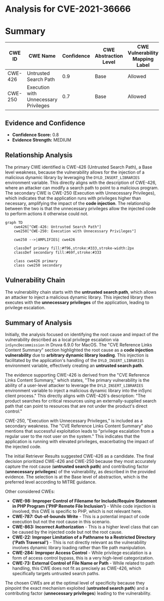 # Analysis for CVE-2021-36666

# Summary
| CWE ID | CWE Name | Confidence | CWE Abstraction Level | CWE Vulnerability Mapping Label | CWE-Vulnerability Mapping Notes |
|---|---|---|---|---|---|
| CWE-426 | Untrusted Search Path | 0.9 | Base | Allowed | Primary CWE |
| CWE-250 | Execution with Unnecessary Privileges | 0.7 | Base | Allowed | Secondary CWE |

## Evidence and Confidence

*   **Confidence Score:** 0.8
*   **Evidence Strength:** MEDIUM

## Relationship Analysis
The primary CWE identified is CWE-426 (Untrusted Search Path), a Base level weakness, because the vulnerability allows for the injection of a malicious dynamic library by leveraging the `DYLD_INSERT_LIBRARIES` environment variable. This directly aligns with the description of CWE-426, where an attacker can modify a search path to point to a malicious program. The secondary CWE is CWE-250 (Execution with Unnecessary Privileges), which indicates that the application runs with privileges higher than necessary, amplifying the impact of the **code injection**. The relationship between the two is that the unnecessary privileges allow the injected code to perform actions it otherwise could not.

```mermaid
graph TD
    cwe426["CWE-426: Untrusted Search Path"]
    cwe250["CWE-250: Execution with Unnecessary Privileges"]
    
    cwe250 -->|AMPLIFIES| cwe426

    classDef primary fill:#f96,stroke:#333,stroke-width:2px
    classDef secondary fill:#69f,stroke:#333
    
    class cwe426 primary
    class cwe250 secondary
```

## Vulnerability Chain
The vulnerability chain starts with the **untrusted search path**, which allows an attacker to inject a malicious dynamic library. This injected library then executes with the **unnecessary privileges** of the application, leading to privilege escalation.

## Summary of Analysis
Initially, the analysis focused on identifying the root cause and impact of the vulnerability described as a local privilege escalation via `inSyncDecommission` in Druva 6.9.0 for MacOS. The "CVE Reference Links Content Summary" section highlighted the root cause as a **code injection vulnerability** due to **arbitrary dynamic library loading**. This injection is facilitated by the application's handling of the `DYLD_INSERT_LIBRARIES` environment variable, effectively creating an **untrusted search path**.

The evidence supporting CWE-426 is derived from the "CVE Reference Links Content Summary," which states, "The primary vulnerability is the ability of a user-level attacker to leverage the `DYLD_INSERT_LIBRARIES` environment variable to inject a malicious dynamic library into the inSync client process." This directly aligns with CWE-426's description: "The product searches for critical resources using an externally-supplied search path that can point to resources that are not under the product's direct control."

CWE-250, "Execution with Unnecessary Privileges," is included as a secondary weakness. The "CVE Reference Links Content Summary" also mentions that successful exploitation leads to "privilege escalation from a regular user to the root user on the system." This indicates that the application is running with elevated privileges, exacerbating the impact of the injected code.

The initial Retriever Results suggested CWE-426 as a candidate. The final decision prioritized CWE-426 and CWE-250 because they most accurately capture the root cause (**untrusted search path**) and contributing factor (**unnecessary privileges**) of the vulnerability, as described in the provided evidence. The selection is at the Base level of abstraction, which is the preferred level according to MITRE guidance.

Other considered CWEs:

*   **CWE-98: Improper Control of Filename for Include/Require Statement in PHP Program ('PHP Remote File Inclusion')** - While code injection is involved, this CWE is specific to PHP, which is not relevant here.
*   **CWE-787: Out-of-bounds Write** - This is a potential impact of code execution but not the root cause in this scenario.
*   **CWE-863: Incorrect Authorization** - This is a higher level class that can be caused by the injected code but not the root cause.
*   **CWE-22: Improper Limitation of a Pathname to a Restricted Directory ('Path Traversal')** - This is not directly relevant as the vulnerability involves dynamic library loading rather than file path manipulation.
*   **CWE-284: Improper Access Control** - While privilege escalation is a form of access control bypass, this is a very high-level categorization.
*   **CWE-73: External Control of File Name or Path** - While related to path handling, this CWE does not fit as precisely as CWE-426, which specifically targets untrusted search paths.

The chosen CWEs are at the optimal level of specificity because they pinpoint the exact mechanism exploited (**untrusted search path**) and a contributing factor (**unnecessary privileges**) leading to the vulnerability.
